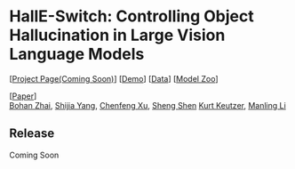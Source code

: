 # HallE-Switch: Controlling Object Hallucination in Large Vision Language Models

[[Project Page(Coming Soon)]()] [[Demo]()]  [[Data]()] [[Model Zoo]()]

[[Paper](https://arxiv.org/pdf/2310.01779v1.pdf)] <br>
[Bohan Zhai](https://www.linkedin.com/in/bohan-zhai-202507154/), [Shijia Yang](https://bronyayang.github.io/personal_website/), [Chenfeng Xu](https://www.chenfengx.com/), [Sheng Shen](https://sincerass.github.io/) [Kurt Keutzer](https://people.eecs.berkeley.edu/~keutzer/), [Manling Li](https://limanling.github.io/)


## Release
Coming Soon
